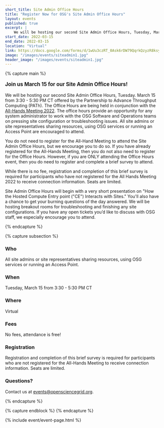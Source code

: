 ```yaml
---
short_title: Site Admin Office Hours
title: "Register Now for OSG's Site Admin Office Hours"
layout: events
published: true
excerpt: |
    We will be hosting our second Site Admin Office Hours, Tuesday, March 15 from 3:30 - 5:30 PM CT offered by the Partnership to Advance Throughput Computing (PATh). The Office Hours provide an opportunity for any system administrator to work with the OSG Software and Operations teams on pressing site configuration or troubleshooting issues. All site admins or site representatives sharing resources using OSG services or running an Access Point are encouraged to attend.
start_date: 2022-03-15
end_date: 2022-03-15
location: "Virtual"
link: https://docs.google.com/forms/d/1wUu3czRT_0Ask6rDW79QqrkQzyzR8ksyNM6uqWTOYXc//viewform
image: "/images/events/siteadmin1.jpg"
header_image: "/images/events/siteadmin1.jpg"
---
```


{% capture main %}

<p style="font-size: larger; font-weight: bold;">Join us March 15 for our Site Admin Office Hours!</p>

We will be hosting our second Site Admin Office Hours, Tuesday. March 15 from 3:30 - 5:30 PM CT offered by the Partnership to Advance Throughput Computing (PATh). The Office Hours are being held in conjunction with the [All-Hands Meeting 2022](https://indico.fnal.gov/event/53029/registrations/3257/).
The office hours provide an opportunity for any system administrator to work with the OSG Software and Operations teams on pressing site configuration or troubleshooting issues. All site admins or site representatives sharing resources, using OSG services or running an Access Point are encouraged to attend.

You do not need to register for the All-Hand Meeting to attend the Site Admin Office Hours, but we encourage you to do so. If you have already registered for the All-Hands Meeting, then you do not also need to register for the Office Hours. However, if you are ONLY attending the Office Hours event, then you do need to register and complete a brief survey to attend.

While there is no fee, registration and completion of this brief survey is required for participants who have not registered for the All Hands Meeting 2022 to receive connection information. Seats are limited.

Site Admin Office Hours will begin with a very short presentation on "How the Hosted Compute Entry point ("CE") Interacts with Sites." You'll also have a chance to get your burning questions of the day answered. We will be hosting breakout rooms for troubleshooting and finishing any site configurations. If you have any open tickets you’d like to discuss with OSG staff, we especially encourage you to attend. 

{% endcapture %}


{% capture subsection %}
### Who

All site admins or site representatives sharing resources, using OSG services or running an Access Point.

### When

Tuesday, March 15 from 3:30 - 5:30 PM CT

### Where

Virtual

### Fees

No fees, attendance is free!

### Registration

Registration and completion of this brief survey is required for participants who are not registered for the All-Hands Meeting to receive connection information. Seats are limited.


### Questions?

Contact us at <events@opensciencegrid.org>. 

{% endcapture %}

{% capture endblock %}
{% endcapture %}


{% include event/event-page.html %}
